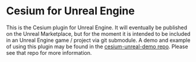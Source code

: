 # Cesium for Unreal Engine

This is the Cesium plugin for Unreal Engine. It will eventually be published on the Unreal Marketplace, but for the moment it is intended to be included in an Unreal Engine game / project via git submodule. A demo and example of using this plugin may be found in the [cesium-unreal-demo repo](https://github.com/CesiumGS/cesium-unreal-demo). Please see that repo for more information.


